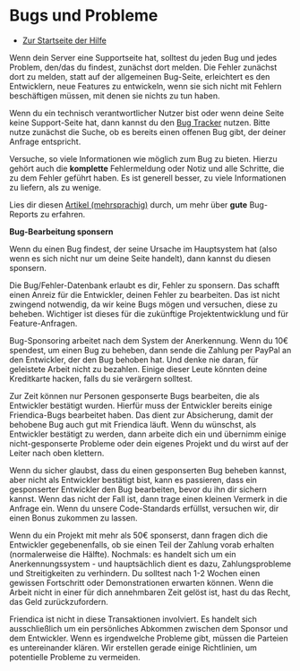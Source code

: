 Bugs und Probleme
===============

* [Zur Startseite der Hilfe](help)

Wenn dein Server eine Supportseite hat, solltest du jeden Bug und jedes Problem, den/das du findest, zunächst dort melden. Die Fehler zunächst dort zu melden, statt auf der allgemeinen Bug-Seite, erleichtert es den Entwicklern, neue Features zu entwickeln, wenn sie sich nicht mit Fehlern beschäftigen müssen, mit denen sie nichts zu tun haben.

Wenn du ein technisch verantwortlicher Nutzer bist oder wenn deine Seite keine Support-Seite hat, dann kannst du den <a href="http://bugs.friendica.com/">Bug Tracker</a> nutzen. Bitte nutze zunächst die Suche, ob es bereits einen offenen Bug gibt, der deiner Anfrage entspricht. 

Versuche, so viele Informationen wie möglich zum Bug zu bieten. Hierzu gehört auch die **komplette** Fehlermeldung oder Notiz und alle Schritte, die zu dem Fehler geführt haben. Es ist generell besser, zu viele Informationen zu liefern, als zu wenige. 

Lies dir diesen <a href="http://www.chiark.greenend.org.uk/~sgtatham/bugs-de.html">Artikel (mehrsprachig)</a> durch, um mehr über **gute** Bug-Reports zu erfahren.

**Bug-Bearbeitung sponsern**

Wenn du einen Bug findest, der seine Ursache im Hauptsystem hat (also wenn es sich nicht nur um deine Seite handelt), dann kannst du diesen sponsern. 

Die Bug/Fehler-Datenbank erlaubt es dir, Fehler zu sponsern. Das schafft einen Anreiz für die Entwickler, deinen Fehler zu bearbeiten. Das ist nicht zwingend notwendig, da wir keine Bugs mögen und versuchen, diese zu beheben. Wichtiger ist dieses für die zukünftige Projektentwicklung und für Feature-Anfragen.

Bug-Sponsoring arbeitet nach dem System der Anerkennung. Wenn du 10€ spendest, um einen Bug zu beheben, dann sende die Zahlung per PayPal an den Entwickler, der den Bug behoben hat. Und denke nie daran, für geleistete Arbeit nicht zu bezahlen. Einige dieser Leute könnten deine Kreditkarte hacken, falls du sie verärgern solltest. 

Zur Zeit können nur Personen gesponserte Bugs bearbeiten, die als Entwickler bestätigt wurden. Hierfür muss der Entwickler bereits einige Friendica-Bugs bearbeitet haben. Das dient zur Absicherung, damit der behobene Bug auch gut mit Friendica läuft. Wenn du wünschst, als Entwickler bestätigt zu werden, dann arbeite dich ein und übernimm einige nicht-gesponserte Probleme oder dein eigenes Projekt und du wirst auf der Leiter nach oben klettern.

Wenn du sicher glaubst, dass du einen gesponserten Bug beheben kannst, aber nicht als Entwickler bestätigt bist, kann es passieren, dass ein gesponserter Entwickler den Bug bearbeiten, bevor du ihn dir sichern kannst. Wenn das nicht der Fall ist, dann trage einen kleinen Vermerk in die Anfrage ein. Wenn du unsere Code-Standards erfüllst, versuchen wir, dir einen Bonus zukommen zu lassen.

Wenn du ein Projekt mit mehr als 50€ sponserst, dann fragen dich die Entwickler gegebenenfalls, ob sie einen Teil der Zahlung vorab erhalten (normalerweise die Hälfte). Nochmals: es handelt sich um ein Anerkennungssystem - und hauptsächlich dient es dazu, Zahlungsprobleme und Streitigkeiten zu verhindern. Du solltest nach 1-2 Wochen einen gewissen Fortschritt oder Demonstrationen erwarten können. Wenn die Arbeit nicht in einer für dich annehmbaren Zeit gelöst ist, hast du das Recht, das Geld zurückzufordern. 

Friendica ist nicht in diese Transaktionen involviert.  Es handelt sich ausschließlich um ein persönliches Abkommen zwischen dem Sponsor und dem Entwickler. Wenn es irgendwelche Probleme gibt, müssen die Parteien es untereinander klären. Wir erstellen gerade einige Richtlinien, um potentielle Probleme zu vermeiden.
